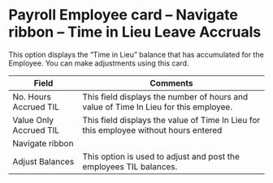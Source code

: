 # Payroll Employee card – Navigate ribbon – Time in Lieu Leave Accruals

This option displays the “Time in Lieu” balance that has accumulated for the Employee. You can make adjustments using this card.
 
|Field	|Comments|
|---|---|
|No. Hours Accrued TIL|	This field displays the number of hours and value of Time In Lieu for this employee.
|Value Only Accrued TIL|	This field displays the value of Time In Lieu for this employee without hours entered
|Navigate ribbon
|Adjust Balances|	This option is used to adjust and post the employees TIL balances.
